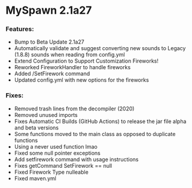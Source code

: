 # MySpawn 2.1a27

### Features:

- Bump to Beta Update 2.1a27
- Automatically validate and suggest converting new sounds to Legacy (1.8.8) sounds when reading from
  config.yml
- Extend Configuration to Support Customization Fireworks!
- Reworked FireworkHandler to handle fireworks
- Added /SetFirework command
- Updated config.yml with new options for the fireworks

### Fixes:
- Removed trash lines from the decompiler (2020)
- Removed unused imports
- Fixes Automatic CI Builds (GitHub Actions) to release the jar file alpha and beta versions
- Some functions moved to the main class as opposed to duplicate functions
- Using a never used function lmao
- Fixed some null pointer exceptions
- Add setfirework command with usage instructions
- Fixes getCommand SetFirework == null
- Fixed Firework Type nulleable
- Fixed maven.yml